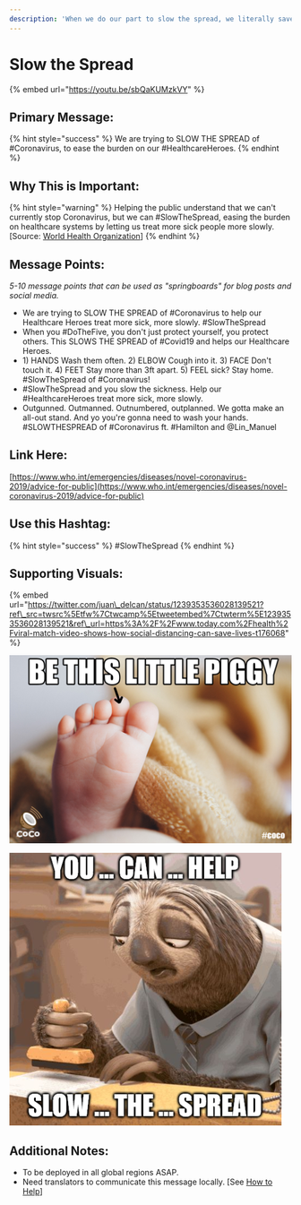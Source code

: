 ```yaml
---
description: 'When we do our part to slow the spread, we literally save lives.'
---
```


# Slow the Spread

{% embed url="https://youtu.be/sbQaKUMzkVY" %}



## Primary Message:

{% hint style="success" %}
We are trying to SLOW THE SPREAD of \#Coronavirus, to ease the burden on our \#HealthcareHeroes.
{% endhint %}

## Why This is Important:

{% hint style="warning" %}
 Helping the public understand that we can't currently stop Coronavirus, but we can \#SlowTheSpread, easing the burden on healthcare systems by letting us treat more sick people more slowly. \[Source: [World Health Organization](https://www.who.int/csr/resources/publications/ebola/recovery-toolkit/en/)\]
{% endhint %}

## Message Points:

_5-10 message points that can be used as "springboards" for blog posts and social media._

* We are trying to SLOW THE SPREAD of \#Coronavirus to help our Healthcare Heroes treat more sick, more slowly. \#SlowTheSpread
* When you \#DoTheFive, you don't just protect yourself, you protect others. This SLOWS THE SPREAD of \#Covid19 and helps our Healthcare Heroes.
* 1\) HANDS Wash them often.  2\) ELBOW Cough into it.  3\) FACE Don't touch it.  4\) FEET Stay more than 3ft apart.  5\) FEEL sick? Stay home.  \#SlowTheSpread of \#Coronavirus!
* \#SlowTheSpread and you slow the sickness. Help our \#HealthcareHeroes treat more sick, more slowly. 
* Outgunned. Outmanned. Outnumbered, outplanned. We gotta make an all-out stand. And yo you're gonna need to wash your hands. \#SLOWTHESPREAD of \#Coronavirus ft. \#Hamilton and @Lin\_Manuel

## Link Here:

[https://www.who.int/emergencies/diseases/novel-coronavirus-2019/advice-for-public](https://www.who.int/emergencies/diseases/novel-coronavirus-2019/advice-for-public)

## Use this Hashtag:

{% hint style="success" %}
\#SlowTheSpread
{% endhint %}

## Supporting Visuals:

{% embed url="https://twitter.com/juan\_delcan/status/1239353536028139521?ref\_src=twsrc%5Etfw%7Ctwcamp%5Etweetembed%7Ctwterm%5E1239353536028139521&ref\_url=https%3A%2F%2Fwww.today.com%2Fhealth%2Fviral-match-video-shows-how-social-distancing-can-save-lives-t176068" %}



![](../.gitbook/assets/slow-the-spread-piggy.png)

![](../.gitbook/assets/slow-the-spread-sloth%20%281%29.jpg)

## Additional Notes:

* To be deployed in all global regions ASAP.
* Need translators to communicate this message locally. \[See [How to Help](../how-to-help.md)\]

